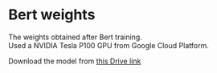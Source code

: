 # Bert weights

The weights obtained after Bert training.  
Used a NVIDIA Tesla P100 GPU from Google Cloud Platform.

Download the model from [this Drive link](https://drive.google.com/drive/folders/1o_exDi-gA0X1kSBTl9qUPpEGWZBX-MFy)
